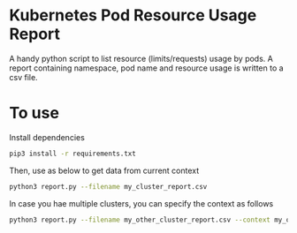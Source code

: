 # Kubernetes Pod Resource Usage Report

A handy python script to list resource (limits/requests) usage by pods. A report containing namespace, pod name and resource usage is written to a csv file.

# To use

Install dependencies
```bash
pip3 install -r requirements.txt
```

Then, use as below to get data from current context
```bash
python3 report.py --filename my_cluster_report.csv
```

In case you hae multiple clusters, you can specify the context as follows
```bash
python3 report.py --filename my_other_cluster_report.csv --context my_other_cluster
```